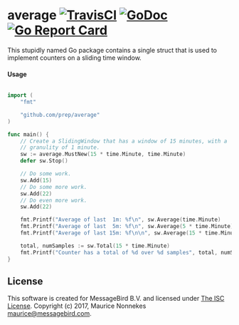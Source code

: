 average
[![TravisCI](https://travis-ci.org/prep/average.svg?branch=master)](https://travis-ci.org/prep/average.svg?branch=master)
[![GoDoc](https://godoc.org/github.com/prep/average?status.svg)](https://godoc.org/github.com/prep/average)
[![Go Report Card](https://goreportcard.com/badge/github.com/prep/average)](https://goreportcard.com/report/github.com/prep/average)
=======
This stupidly named Go package contains a single struct that is used to implement counters on a sliding time window.

#### Usage
```go

import (
    "fmt"

    "github.com/prep/average"
)

func main() {
    // Create a SlidingWindow that has a window of 15 minutes, with a
    // granulity of 1 minute.
    sw := average.MustNew(15 * time.Minute, time.Minute)
    defer sw.Stop()

    // Do some work.
    sw.Add(15)
    // Do some more work.
    sw.Add(22)
    // Do even more work.
    sw.Add(22)

    fmt.Printf("Average of last  1m: %f\n", sw.Average(time.Minute)
    fmt.Printf("Average of last  5m: %f\n", sw.Average(5 * time.Minute)
    fmt.Printf("Average of last 15m: %f\n\n", sw.Average(15 * time.Minute)

    total, numSamples := sw.Total(15 * time.Minute)
    fmt.Printf("Counter has a total of %d over %d samples", total, numSamples)
}
```

License
-------
This software is created for MessageBird B.V. and licensed under [The ISC License](http://opensource.org/licenses/ISC). Copyright (c) 2017, Maurice Nonnekes <maurice@messagebird.com>.
